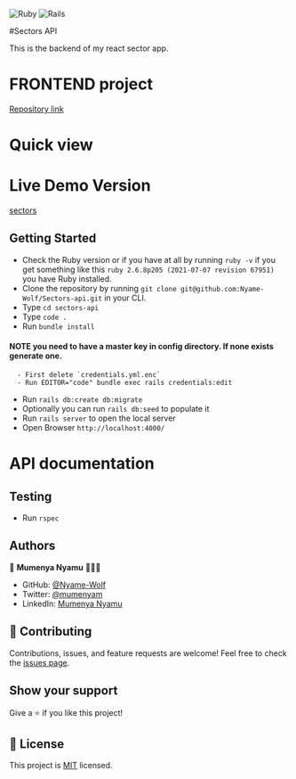 ![Ruby](https://img.shields.io/badge/ruby-%23CC342D.svg?style=for-the-badge&logo=ruby&logoColor=white) ![Rails](https://img.shields.io/badge/rails-%23CC0000.svg?style=for-the-badge&logo=ruby-on-rails&logoColor=white)

#Sectors API

This is the backend of my react sector app.

# FRONTEND project

[Repository link]()

# Quick view

# Live Demo Version

[sectors]()

## Getting Started

- Check the Ruby version or if you have at all by running `ruby -v` if you get something like this `ruby 2.6.8p205 (2021-07-07 revision 67951)` you have Ruby installed.
- Clone the repository by running `git clone git@github.com:Nyame-Wolf/Sectors-api.git` in your CLI.
- Type `cd sectors-api`
- Type `code .`
- Run `bundle install`

#### NOTE you need to have a master key in config directory. If none exists generate one.

      - First delete `credentials.yml.enc`
      - Run EDITOR="code" bundle exec rails credentials:edit

- Run `rails db:create db:migrate`
- Optionally you can run `rails db:seed` to populate it
- Run `rails server` to open the local server
- Open Browser `http://localhost:4000/`

# API documentation

## Testing

- Run `rspec`

## Authors

👤 **Mumenya Nyamu** 🧑🏻‍💻

- GitHub: [@Nyame-Wolf](https://github.com/Nyame-Wolf)
- Twitter: [@mumenyam](https://twitter.com/Mumenyam)
- LinkedIn: [Mumenya Nyamu](https://www.linkedin.com/in/mumenya-nyamu-software-engineer/)

## 🤝 Contributing

Contributions, issues, and feature requests are welcome!
Feel free to check the [issues page](https://github.com/Nyame-Wolf/Sectors-api/issues).

## Show your support

Give a ⭐️ if you like this project!

## 📝 License

This project is [MIT](./MIT.md) licensed.
